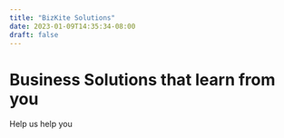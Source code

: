 ```yaml
---
title: "BizKite Solutions"
date: 2023-01-09T14:35:34-08:00
draft: false
---
```


# Business Solutions that learn from you

Help us help you